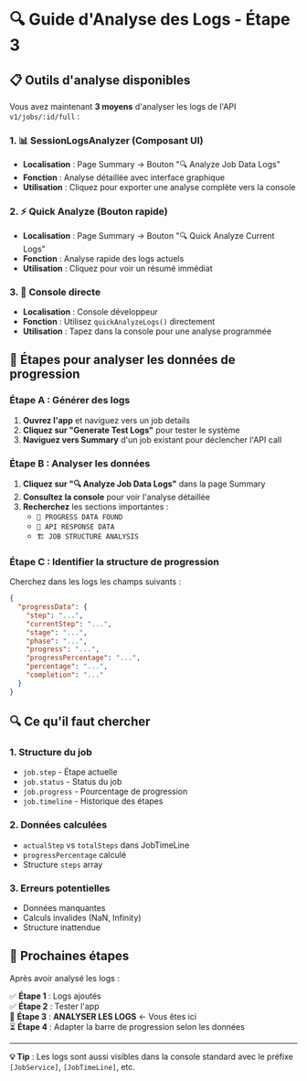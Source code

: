 # 🔍 Guide d'Analyse des Logs - Étape 3

## 📋 Outils d'analyse disponibles

Vous avez maintenant **3 moyens** d'analyser les logs de l'API `v1/jobs/:id/full` :

### 1. 📊 SessionLogsAnalyzer (Composant UI)
- **Localisation** : Page Summary → Bouton "🔍 Analyze Job Data Logs"
- **Fonction** : Analyse détaillée avec interface graphique
- **Utilisation** : Cliquez pour exporter une analyse complète vers la console

### 2. ⚡ Quick Analyze (Bouton rapide)
- **Localisation** : Page Summary → Bouton "🔍 Quick Analyze Current Logs"
- **Fonction** : Analyse rapide des logs actuels
- **Utilisation** : Cliquez pour voir un résumé immédiat

### 3. 📝 Console directe
- **Localisation** : Console développeur
- **Fonction** : Utilisez `quickAnalyzeLogs()` directement
- **Utilisation** : Tapez dans la console pour une analyse programmée

## 🎯 Étapes pour analyser les données de progression

### Étape A : Générer des logs
1. **Ouvrez l'app** et naviguez vers un job details
2. **Cliquez sur "Generate Test Logs"** pour tester le système
3. **Naviguez vers Summary** d'un job existant pour déclencher l'API call

### Étape B : Analyser les données
1. **Cliquez sur "🔍 Analyze Job Data Logs"** dans la page Summary
2. **Consultez la console** pour voir l'analyse détaillée
3. **Recherchez** les sections importantes :
   - `🎯 PROGRESS DATA FOUND`
   - `📡 API RESPONSE DATA`
   - `🏗️ JOB STRUCTURE ANALYSIS`

### Étape C : Identifier la structure de progression
Cherchez dans les logs les champs suivants :
```json
{
  "progressData": {
    "step": "...",
    "currentStep": "...",
    "stage": "...",
    "phase": "...",
    "progress": "...",
    "progressPercentage": "...",
    "percentage": "...",
    "completion": "..."
  }
}
```

## 🔍 Ce qu'il faut chercher

### 1. Structure du job
- `job.step` - Étape actuelle
- `job.status` - Status du job  
- `job.progress` - Pourcentage de progression
- `job.timeline` - Historique des étapes

### 2. Données calculées
- `actualStep` vs `totalSteps` dans JobTimeLine
- `progressPercentage` calculé
- Structure `steps` array

### 3. Erreurs potentielles
- Données manquantes
- Calculs invalides (NaN, Infinity)
- Structure inattendue

## 📱 Prochaines étapes

Après avoir analysé les logs :

✅ **Étape 1** : Logs ajoutés  
✅ **Étape 2** : Tester l'app  
🔄 **Étape 3** : **ANALYSER LES LOGS** ← Vous êtes ici  
⏳ **Étape 4** : Adapter la barre de progression selon les données

---

**💡 Tip** : Les logs sont aussi visibles dans la console standard avec le préfixe `[JobService]`, `[JobTimeLine]`, etc.